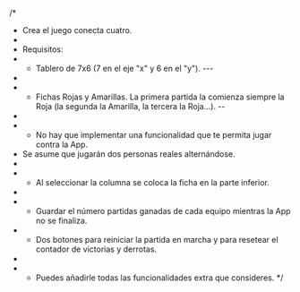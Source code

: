 
/*
 * Crea el juego conecta cuatro.
 *
 * Requisitos:
 * - Tablero de 7x6 (7 en el eje "x" y 6 en el "y"). ---
 * 
 * - Fichas Rojas y Amarillas. La primera partida la comienza siempre la Roja (la segunda la Amarilla, la tercera la Roja...). --
 *   
 * - No hay que implementar una funcionalidad que te permita jugar contra la App.
 *   Se asume que jugarán dos personas reales alternándose. 
 *   
 * - Al seleccionar la columna se coloca la ficha en la parte inferior.
 * 
 * - Guardar el número partidas ganadas de cada equipo mientras la App no se finaliza. 
 * - Dos botones para reiniciar la partida en marcha y para resetear el contador de victorias y derrotas. 
 * 
 * - Puedes añadirle todas las funcionalidades extra que consideres.
 */


